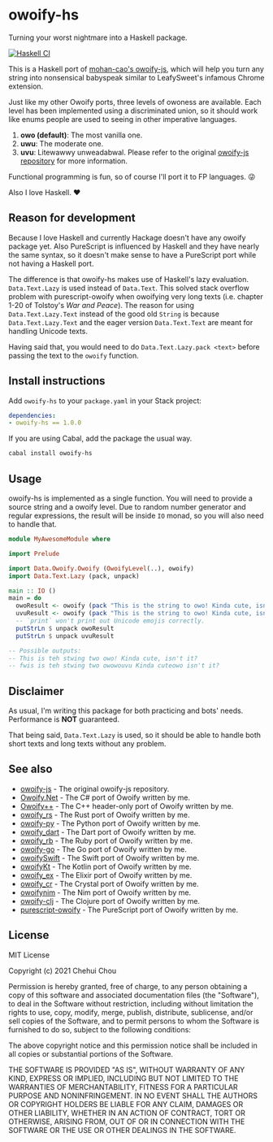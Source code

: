 # owoify-hs

Turning your worst nightmare into a Haskell package.

[![Haskell CI](https://github.com/deadshot465/owoify-hs/actions/workflows/haskell.yml/badge.svg)](https://github.com/deadshot465/owoify-hs/actions/workflows/haskell.yml)

This is a Haskell port of [mohan-cao's owoify-js](https://github.com/mohan-cao/owoify-js), which will help you turn any string into nonsensical babyspeak similar to LeafySweet's infamous Chrome extension.

Just like my other Owoify ports, three levels of owoness are available. Each level has been implemented using a discriminated union, so it should work like enums people are used to seeing in other imperative languages.

1. **owo (default)**: The most vanilla one.
2. **uwu**: The moderate one.
3. **uvu**: Litewawwy unweadabwal.
Please refer to the original [owoify-js repository](https://github.com/mohan-cao/owoify-js) for more information.

Functional programming is fun, so of course I'll port it to FP languages. 😜

Also I love Haskell. ❤️

## Reason for development

Because I love Haskell and currently Hackage doesn't have any owoify package yet. Also PureScript is influenced by Haskell and they have nearly the same syntax, so it doesn't make sense to have a PureScript port while not having a Haskell port.

The difference is that owoify-hs makes use of Haskell's lazy evaluation. `Data.Text.Lazy` is used instead of `Data.Text`. This solved stack overflow problem with purescript-owoify when owoifying very long texts (i.e. chapter 1-20 of Tolstoy's *War and Peace*). The reason for using `Data.Text.Lazy.Text` instead of the good old `String` is because `Data.Text.Lazy.Text` and the eager version `Data.Text.Text` are meant for handling Unicode texts.

Having said that, you would need to do `Data.Text.Lazy.pack <text>` before passing the text to the `owoify` function.

## Install instructions

Add `owoify-hs` to your `package.yaml` in your Stack project:

```yaml
dependencies:
- owoify-hs == 1.0.0
```

If you are using Cabal, add the package the usual way.

```bash
cabal install owoify-hs
```

## Usage

owoify-hs is implemented as a single function. You will need to provide a source string and a owoify level. Due to random number generator and regular expressions, the result will be inside `IO` monad, so you will also need to handle that.

```haskell
module MyAwesomeModule where

import Prelude

import Data.Owoify.Owoify (OwoifyLevel(..), owoify)
import Data.Text.Lazy (pack, unpack)

main :: IO ()
main = do
  owoResult <- owoify (pack "This is the string to owo! Kinda cute, isn't it?") Owo
  uvuResult <- owoify (pack "This is the string to owo! Kinda cute, isn't it?") Uvu
  -- `print` won't print out Unicode emojis correctly.
  putStrLn $ unpack owoResult
  putStrLn $ unpack uvuResult

-- Possible outputs:
-- This is teh stwing two owo! Kinda cute, isn't it?
-- fwis is teh stwing two owowouvu Kinda cuteowo isn't it?
```

## Disclaimer

As usual, I'm writing this package for both practicing and bots' needs. Performance is **NOT** guaranteed.

That being said, `Data.Text.Lazy` is used, so it should be able to handle both short texts and long texts without any problem.

## See also

- [owoify-js](https://github.com/mohan-cao/owoify-js) - The original owoify-js repository.
- [Owoify.Net](https://www.nuget.org/packages/Owoify.Net/1.0.1) - The C# port of Owoify written by me.
- [Owoify++](https://github.com/deadshot465/OwoifyCpp) - The C++ header-only port of Owoify written by me.
- [owoify_rs](https://crates.io/crates/owoify_rs) - The Rust port of Owoify written by me.
- [owoify-py](https://pypi.org/project/owoify-py/) - The Python port of Owoify written by me.
- [owoify_dart](https://pub.dev/packages/owoify_dart) - The Dart port of Owoify written by me.
- [owoify_rb](https://rubygems.org/gems/owoify_rb) - The Ruby port of Owoify written by me.
- [owoify-go](https://github.com/deadshot465/owoify-go) - The Go port of Owoify written by me.
- [owoifySwift](https://github.com/deadshot465/OwoifySwift) - The Swift port of Owoify written by me.
- [owoifyKt](https://github.com/deadshot465/owoifyKt) - The Kotlin port of Owoify written by me.
- [owoify_ex](https://github.com/deadshot465/owoify_ex) - The Elixir port of Owoify written by me.
- [owoify_cr](https://github.com/deadshot465/owoify_cr) - The Crystal port of Owoify written by me.
- [owoifynim](https://github.com/deadshot465/owoifynim) - The Nim port of Owoify written by me.
- [owoify-clj](https://clojars.org/net.clojars.deadshot465/owoify-clj) - The Clojure port of Owoify written by me.
- [purescript-owoify](https://github.com/deadshot465/purescript-owoify) - The PureScript port of Owoify written by me.

## License

MIT License

Copyright (c) 2021 Chehui Chou

Permission is hereby granted, free of charge, to any person obtaining a copy
of this software and associated documentation files (the "Software"), to deal
in the Software without restriction, including without limitation the rights
to use, copy, modify, merge, publish, distribute, sublicense, and/or sell
copies of the Software, and to permit persons to whom the Software is
furnished to do so, subject to the following conditions:

The above copyright notice and this permission notice shall be included in all
copies or substantial portions of the Software.

THE SOFTWARE IS PROVIDED "AS IS", WITHOUT WARRANTY OF ANY KIND, EXPRESS OR
IMPLIED, INCLUDING BUT NOT LIMITED TO THE WARRANTIES OF MERCHANTABILITY,
FITNESS FOR A PARTICULAR PURPOSE AND NONINFRINGEMENT. IN NO EVENT SHALL THE
AUTHORS OR COPYRIGHT HOLDERS BE LIABLE FOR ANY CLAIM, DAMAGES OR OTHER
LIABILITY, WHETHER IN AN ACTION OF CONTRACT, TORT OR OTHERWISE, ARISING FROM,
OUT OF OR IN CONNECTION WITH THE SOFTWARE OR THE USE OR OTHER DEALINGS IN THE
SOFTWARE.